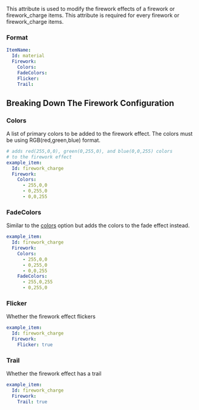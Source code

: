 This attribute is used to modify the firework effects of a firework or firework_charge items.
This attribute is required for every firework or firework_charge items.

### Format
```yml
ItemName:
  Id: material
  Firework:
    Colors:
    FadeColors:
    Flicker:
    Trail:
```

Breaking Down The Firework Configuration
---------------------------------------

### Colors
A list of primary colors to be added to the firework effect. The colors must be using RGB(red,green,blue) format.
```yml
# adds red(255,0,0), green(0,255,0), and blue(0,0,255) colors
# to the firework effect
example_item:
  Id: firework_charge
  Firework:
    Colors:
      - 255,0,0
      - 0,255,0
      - 0,0,255
```
### FadeColors
Similar to the [colors](/Items/Firework#Colors) option but adds the colors to the fade effect instead.
```yml
example_item:
  Id: firework_charge
  Firework:
    Colors:
      - 255,0,0
      - 0,255,0
      - 0,0,255
    FadeColors:
      - 255,0,255
      - 0,255,0
```
### Flicker
Whether the firework effect flickers
```yml
example_item:
  Id: firework_charge
  Firework:
    Flicker: true
```
### Trail
Whether the firework effect has a trail
```yml
example_item:
  Id: firework_charge
  Firework:
    Trail: true
```
